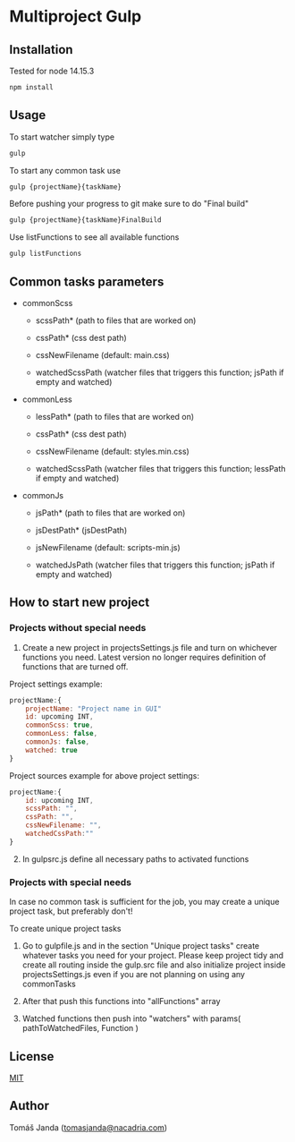 
# Multiproject Gulp

## Installation

Tested for node 14.15.3

```bash
npm install
```

## Usage

To start watcher simply type

```javascript
gulp
```

To start any common task use

```javascript
gulp {projectName}{taskName}
```

Before pushing your progress to git make sure to do "Final build"

```javascript
gulp {projectName}{taskName}FinalBuild
```
Use listFunctions to see all available functions
```javascript
gulp listFunctions
```

## Common tasks parameters

- commonScss

    - scssPath* (path to files that are worked on)

    - cssPath* (css dest path)

    - cssNewFilename (default: main.css)

    - watchedScssPath (watcher files that triggers this function; jsPath if empty and watched)

- commonLess

    - lessPath* (path to files that are worked on)

    - cssPath* (css dest path)

    - cssNewFilename (default: styles.min.css)

    - watchedScssPath (watcher files that triggers this function; lessPath if empty and watched)

- commonJs

    - jsPath* (path to files that are worked on)

    - jsDestPath* (jsDestPath)

    - jsNewFilename (default: scripts-min.js)

    - watchedJsPath (watcher files that triggers this function; jsPath if empty and watched)



## How to start new project

### Projects without special needs

1. Create a new project in projectsSettings.js file and turn on whichever functions you need. Latest version no longer requires definition of functions that are turned off.

Project settings example:
```javascript
projectName:{
	projectName: "Project name in GUI"
	id: upcoming INT,
	commonScss: true,
	commonLess: false,
	commonJs: false,
	watched: true
}
```
Project sources example for above project settings:
```javascript
projectName:{
	id: upcoming INT,
	scssPath: "",
	cssPath: "",
	cssNewFilename: "",
	watchedCssPath:""
}
```

2. In gulpsrc.js define all necessary paths to activated functions

### Projects with special needs

In case no common task is sufficient for the job, you may create a unique project task, but preferably don't!

To create unique project tasks

1. Go to gulpfile.js and in the section "Unique project tasks" create whatever tasks you need for your project. Please keep project tidy and create all routing inside the gulp.src file and also initialize project inside projectsSettings.js even if you are not planning on using any commonTasks

2. After that push this functions into "allFunctions" array

3. Watched functions then push into "watchers" with params( pathToWatchedFiles, Function )

## License

[MIT](https://choosealicense.com/licenses/mit/)

## Author

Tomáš Janda (tomasjanda@nacadria.com)
